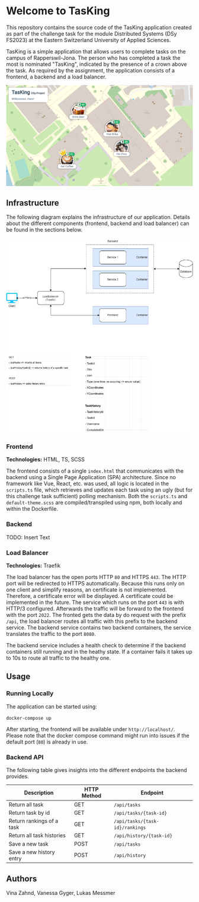 # Welcome to TasKing
This repository contains the source code of the TasKing application created as part of the challenge  task for the module Distributed Systems (DSy FS2023) at the Eastern Switzerland University of Applied Sciences.

TasKing is a simple application that allows users to complete tasks on the campus of Rapperswil-Jona. The person who has completed a task the most is nominated "TasKing", indicated by the presence of a crown above the task. As required by the assignment, the application consists of a frontend, a backend and a load balancer.

![Screenshot of TasKing](./doc/tasking-screenshot.png)

## Infrastructure
The following diagram explains the infrastructure of our application. Details about the different components (frontend, backend and load balancer) can be found in the sections below.

![Infrastructure overview](./doc/TasKing.drawio.png)

### Frontend
**Technologies:** HTML, TS, SCSS

The frontend consists of a single `index.html` that communicates with the backend using a Single Page Application (SPA) architecture.
Since no framework like Vue, React, etc. was used, all logic is located in the `scripts.ts` file, which retrieves and updates each task using an ugly (but for this challenge task sufficient) polling mechanism. 
Both the `scripts.ts` and `default-theme.scss` are compiled/transpiled using npm, both locally and within the Dockerfile.

### Backend
TODO: Insert Text

### Load Balancer
**Technologies:** Traefik

The load balancer has the open ports HTTP `80` and HTTPS `443`. The HTTP port will be redirected to HTTPS automatically. Because this runs only on one client and simplify reasons, an certificate is not implemented. Therefore, a certificate error will be displayed. A certificate could be implemented in the future.
The service which runs on the port `443` is with HTTP/3 configured. Afterwards the traffic will be forward to the frontend with the port `2022`.
The fronted gets the data by do request with the prefix `/api`, the load balancer routes all traffic with this prefix to the backend service. The backend service contains two backend containers, the service translates the traffic to the port `8080`.

The backend service includes a health check to determine if the backend containers still running and in the heathy state. If a container fails it takes up to 10s to route all traffic to the healthy one.

## Usage
### Running Locally
The application can be started using:

```
docker-compose up
```
After starting, the frontend will be available under `http://localhost/`. Please note that the docker compose command might run into issues if the default port (`80`) is already in use.

### Backend API
The following table gives insights into the different endpoints the backend provides.

| Description               | HTTP Method | Endpoint                        |
|---------------------------|-------------|---------------------------------|
| Return all task           | GET         | `/api/tasks`                    |
| Return task by id         | GET         | `/api/tasks/{task-id}`          |
| Return rankings of a task | GET         | `/api/tasks/{task-id}/rankings` |
| Return all task histories | GET         | `/api/history/{task-id}`        |
| Save a new task           | POST        | `/api/tasks`                    |
| Save a new history entry  | POST        | `/api/history`                  |

## Authors
Vina Zahnd, Vanessa Gyger, Lukas Messmer